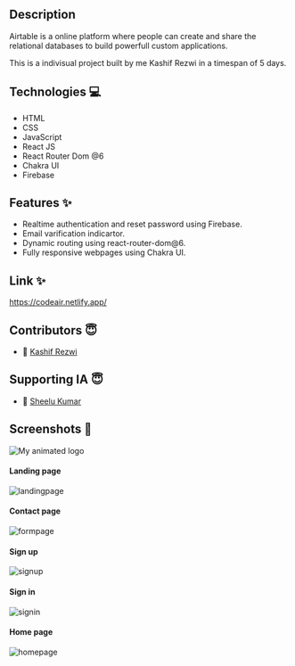 
 ## Description
   Airtable is a online platform where people can create and share the relational databases to build powerfull custom applications. 
   
   This is a indivisual project built by me Kashif Rezwi in a timespan of 5 days.
   
 ## Technologies 💻
- HTML
- CSS
- JavaScript
- React JS
- React Router Dom @6
- Chakra UI
- Firebase

## Features ✨
- Realtime authentication and reset password using Firebase.
- Email varification indicartor.
- Dynamic routing using react-router-dom@6.
- Fully responsive webpages using Chakra UI.

## Link ✨
   https://codeair.netlify.app/
   
## Contributors  😇
- 👤 [Kashif Rezwi](https://github.com/Kashifrezwi)

## Supporting IA  😇
- 👤 [Sheelu Kumar](https://github.com/sheeluofficial)


## Screenshots  📸

![My animated logo](Images/landingpage.jpg)

#### Landing page

<img src="Images/landingpage.jpg" alt="landingpage" />


#### Contact page

<img src="/Images/formpage.jpg" alt="formpage" />


#### Sign up

<img src="/Images/signup.jpg" alt="signup" />


#### Sign in 

<img src="/Images/signin.jpg" alt="signin" />


#### Home page 

<img src="/Images/homepage.jpg" alt="homepage" />


